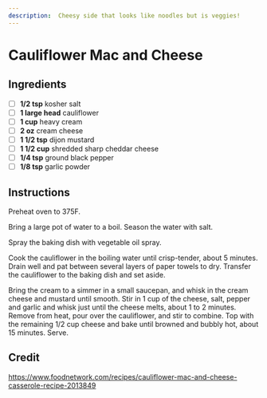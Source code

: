 ```yaml
---
description:  Cheesy side that looks like noodles but is veggies! 
---
```


# Cauliflower Mac and Cheese 

## Ingredients

* [ ] **1/2 tsp** kosher salt
* [ ] **1 large head** cauliflower
* [ ] **1 cup** heavy cream
* [ ] **2 oz** cream cheese
* [ ] **1 1/2 tsp** dijon mustard
* [ ] **1 1/2 cup** shredded sharp cheddar cheese
* [ ] **1/4 tsp** ground black pepper
* [ ] **1/8 tsp** garlic powder

## Instructions

Preheat oven to 375F.

Bring a large pot of water to a boil. Season the water with salt.

Spray the baking dish with vegetable oil spray. 

Cook the cauliflower in the boiling water until crisp-tender, about 5 minutes. Drain well and pat between several layers of paper towels to dry. Transfer the cauliflower to the baking dish and set aside.

Bring the cream to a simmer in a small saucepan, and whisk in the cream cheese and mustard until smooth. Stir in 1 cup of the cheese, salt, pepper and garlic and whisk just until the cheese melts, about 1 to 2 minutes. Remove from heat, pour over the cauliflower, and stir to combine. Top with the remaining 1/2 cup cheese and bake until browned and bubbly hot, about 15 minutes. Serve.

## Credit

https://www.foodnetwork.com/recipes/cauliflower-mac-and-cheese-casserole-recipe-2013849
